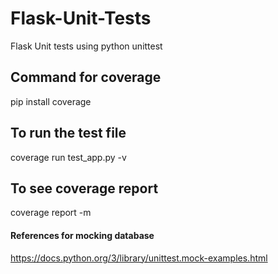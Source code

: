 # Flask-Unit-Tests
Flask Unit tests using python unittest

## Command for coverage

   pip install coverage
   
## To run the test file
   
   coverage run test_app.py -v
   
## To see coverage report

   coverage report -m
   

#### References for mocking database
  
  https://docs.python.org/3/library/unittest.mock-examples.html
